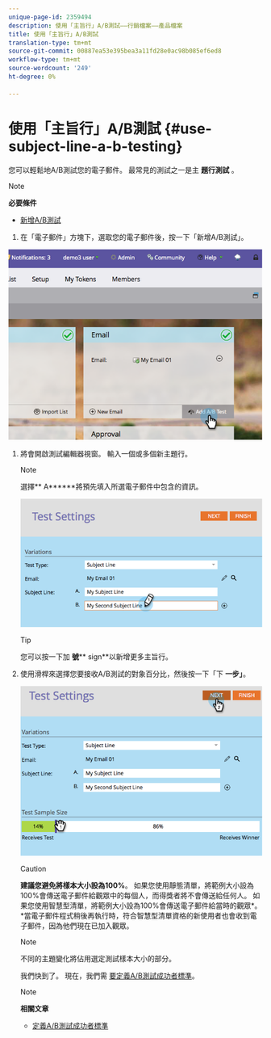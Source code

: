 ```yaml
---
unique-page-id: 2359494
description: 使用「主旨行」A/B測試——行銷檔案——產品檔案
title: 使用「主旨行」A/B測試
translation-type: tm+mt
source-git-commit: 00887ea53e395bea3a11fd28e0ac98b085ef6ed8
workflow-type: tm+mt
source-wordcount: '249'
ht-degree: 0%

---
```



# 使用「主旨行」A/B測試 {#use-subject-line-a-b-testing}

您可以輕鬆地A/B測試您的電子郵件。 最常見的測試之一是主 **題行測試** 。

>[!NOTE]
>
>**必要條件**
>
>* [新增A/B測試](add-an-a-b-test.md)

>



1. 在「電子郵件」方塊下，選取您的電子郵件後，按一下「新增A/B測試」。

![](assets/image2014-9-12-15-3a6-3a2.png)

1. 將會開啟測試編輯器視窗。 輸入一個或多個新主題行。

   >[!NOTE]
   >
   >選擇** A******將預先填入所選電子郵件中包含的資訊。

   ![](assets/image2014-9-12-15-3a9-3a14.png)

   >[!TIP]
   >
   >您可以按一下加 **號**** sign**以新增更多主旨行。

1. 使用滑桿來選擇您要接收A/B測試的對象百分比，然後按一下「下 **一步」**。

   ![](assets/image2014-9-12-15-3a10-3a4.png)

   >[!CAUTION]
   >
   >**建議您避免將樣本大小設為100%**。 如果您使用靜態清單，將範例大小設為100%會傳送電子郵件給觀眾中的每個人，而得獎者將不會傳送給任何人。 如果您使用智慧型清單，將範例大小設為100%會傳送電子郵件給當時的觀眾*。 *當電子郵件程式稍後再執行時，符合智慧型清單資格的新使用者也會收到電子郵件，因為他們現在已加入觀眾。

   >[!NOTE]
   >
   >不同的主題變化將佔用選定測試樣本大小的部分。

   我們快到了。 現在，我們需 [要定義A/B測試成功者標準](define-the-a-b-test-winner-criteria.md)。

   >[!NOTE]
   >
   >**相關文章**
   >
   >    
   >    
   >    * [定義A/B測試成功者標準](define-the-a-b-test-winner-criteria.md)


